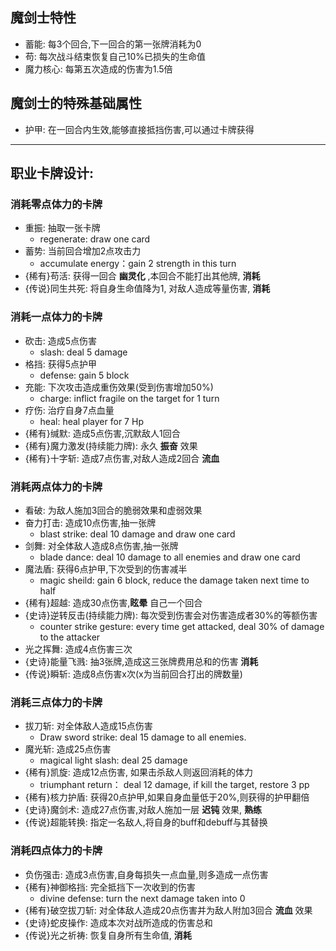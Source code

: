## 魔剑士特性
- 蓄能: 每3个回合,下一回合的第一张牌消耗为0
- 苟: 每次战斗结束恢复自己10%已损失的生命值
- 魔力核心: 每第五次造成的伤害为1.5倍

## 魔剑士的特殊基础属性
- 护甲: 在一回合内生效,能够直接抵挡伤害,可以通过卡牌获得

---   
## 职业卡牌设计:
### 消耗零点体力的卡牌
- 重振: 抽取一张卡牌
  - regenerate: draw one card
- 蓄势: 当前回合增加2点攻击力
  - accumulate energy：gain 2 strength in this turn 
- {稀有}苟活: 获得一回合 __幽灵化__ ,本回合不能打出其他牌, __消耗__
- {传说}同生共死: 将自身生命值降为1, 对敌人造成等量伤害, __消耗__ 
### 消耗一点体力的卡牌
- 砍击: 造成5点伤害
  - slash: deal 5 damage
- 格挡: 获得5点护甲
  - defense: gain 5 block
- 充能: 下次攻击造成重伤效果(受到伤害增加50%)
  - charge: inflict fragile on the target for 1 turn 
- 疗伤: 治疗自身7点血量
  - heal: heal player for 7 Hp
- {稀有}缄默: 造成5点伤害,沉默敌人1回合
- {稀有}魔力激发(持续能力牌): 永久 __振奋__ 效果
- {稀有}十字斩: 造成7点伤害,对敌人造成2回合 __流血__
### 消耗两点体力的卡牌
- 看破: 为敌人施加3回合的脆弱效果和虚弱效果
- 奋力打击: 造成10点伤害,抽一张牌
  - blast strike: deal 10 damage and draw one card
- 剑舞: 对全体敌人造成8点伤害,抽一张牌
  - blade dance: deal 10 damage to all enemies and draw one card
- 魔法盾: 获得6点护甲,下次受到的伤害减半
  - magic sheild: gain 6 block, reduce the damage taken next time to half
- {稀有}超越: 造成30点伤害,__眩晕__ 自己一个回合
- {史诗}逆转反击(持续能力牌): 每次受到伤害会对伤害造成者30%的等额伤害 
  - counter strike gesture: every time get attacked, deal 30% of damage to the attacker
- 光之挥舞: 造成4点伤害三次
- {史诗}能量飞溅: 抽3张牌,造成这三张牌费用总和的伤害  __消耗__
- {传说}瞬斩: 造成8点伤害x次(x为当前回合打出的牌数量)
### 消耗三点体力的卡牌
- 拔刀斩: 对全体敌人造成15点伤害
  - Draw sword strike: deal 15 damage to all enemies.
- 魔光斩: 造成25点伤害
  - magical light slash: deal 25 damage
- {稀有}凯旋: 造成12点伤害, 如果击杀敌人则返回消耗的体力
  - triumphant return： deal 12 damage, if kill the target, restore 3 pp
- {稀有}核力护盾: 获得20点护甲,如果自身血量低于20%,则获得的护甲翻倍
- {史诗}魔剑术: 造成27点伤害,对敌人施加一层 __迟钝__ 效果, __熟练__
- {传说}超能转换: 指定一名敌人,将自身的buff和debuff与其替换
### 消耗四点体力的卡牌
- 负伤强击: 造成3点伤害,自身每损失一点血量,则多造成一点伤害
- {稀有}神御格挡: 完全抵挡下一次收到的伤害
  - divine defense: turn the next damage taken into 0
- {稀有}破空拔刀斩: 对全体敌人造成20点伤害并为敌人附加3回合 __流血__ 效果
- {史诗}蛇皮操作: 造成本次对战所造成的伤害总和
- {传说}光之祈祷: 恢复自身所有生命值, __消耗__
